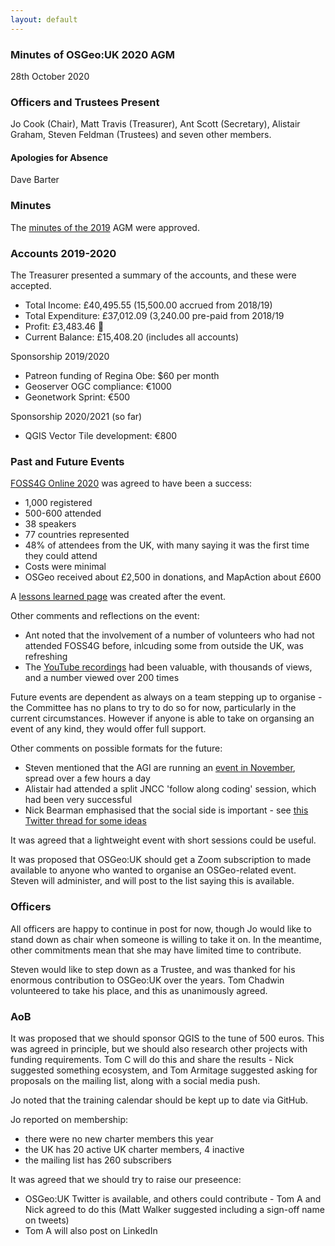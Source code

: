 ```yaml
---
layout: default
---
```


### Minutes of OSGeo:UK 2020 AGM

28th October 2020

### Officers and Trustees Present
Jo Cook (Chair), Matt Travis (Treasurer), Ant Scott (Secretary), Alistair Graham, Steven Feldman (Trustees) and seven other members.

#### Apologies for Absence
Dave Barter

### Minutes
The [minutes of the 2019](https://uk.osgeo.org/agm/agm2019minutes.html) AGM were approved. 

### Accounts 2019-2020
The Treasurer presented a summary of the accounts, and these were accepted.

* Total Income: £40,495.55 (15,500.00 accrued from 2018/19)
* Total Expenditure: £37,012.09 (3,240.00 pre-paid from 2018/19
* Profit: £3,483.46 🎉
* Current Balance: £15,408.20 (includes all accounts)

Sponsorship 2019/2020

* Patreon funding of Regina Obe: $60 per month
* Geoserver OGC compliance: €1000
* Geonetwork Sprint: €500

Sponsorship 2020/2021 (so far)

* QGIS Vector Tile development: €800


### Past and Future Events
[FOSS4G Online 2020](https://uk.osgeo.org/foss4gukonline2020/) was agreed to have been a success:

* 1,000 registered
* 500-600 attended
* 38 speakers 
* 77 countries represented
* 48% of attendees from the UK, with many saying it was the first time they could attend
* Costs were minimal
* OSGeo received about £2,500 in donations, and MapAction about £600

A [lessons learned page](https://wiki.osgeo.org/wiki/FOSS4GUK_2020_Online_-_Lessons_Learnt) was created after the event.

Other comments and reflections on the event:

* Ant noted that the involvement of a number of volunteers who had not attended FOSS4G before, inlcuding some from outside the UK, was refreshing
* The [YouTube recordings](https://www.youtube.com/c/foss4guk) had been valuable, with thousands of views, and a number viewed over 200 times

Future events are dependent as always on a team stepping up to organise - the Committee has no plans to try to do so for now, particularly in the current circumstances. However if anyone is able to take on organsing an event of any kind, they would offer full support.

Other comments on possible formats for the future:

* Steven mentioned that the AGI are running an [event in November](https://www.agi.org.uk/component/civicrm/?task=civicrm/event/info&Itemid=238&reset=1&id=942), spread over a few hours a day
* Alistair had attended a split JNCC 'follow along coding' session, which had been very successful
* Nick Bearman emphasised that the social side is important - see [this Twitter thread for some ideas](https://twitter.com/cartofish/status/1317152918177423361)

It was agreed that a lightweight event with short sessions could be useful.

It was proposed that OSGeo:UK should get a Zoom subscription to made available to anyone who wanted to organise an OSGeo-related event. Steven will administer, and will post to the list saying this is available.

### Officers
All officers are happy to continue in post for now, though Jo would like to stand down as chair when someone is willing to take it on. In the meantime, other commitments mean that she may have limited time to contribute.

Steven would like to step down as a Trustee, and was thanked for his enormous contribution to OSGeo:UK over the years. Tom Chadwin volunteered to take his place, and this as unanimously agreed.

### AoB
It was proposed that we should sponsor QGIS to the tune of 500 euros. This was agreed in principle, but we should also research other projects with funding requirements. Tom C will do this and share the results - Nick suggested something ecosystem, and Tom Armitage suggested asking for proposals on the mailing list, along with a social media push.

Jo noted that the training calendar should be kept up to date via GitHub.

Jo reported on membership:
* there were no new charter members this year
* the UK has 20 active UK charter members, 4 inactive
* the mailing list has 260 subscribers

It was agreed that we should try to raise our preseence:
* OSGeo:UK Twitter is available, and others could contribute - Tom A and Nick agreed to do this (Matt Walker suggested including a sign-off name on tweets)
* Tom A will also post on LinkedIn
